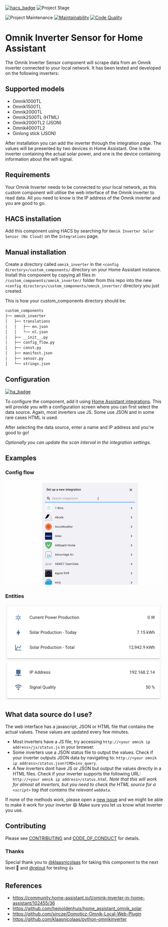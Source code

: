 <!-- PROJECT SHIELDS -->
[![hacs_badge][hacs-shield]][hacs-url]
![Project Stage][project-stage-shield]

![Project Maintenance][maintenance-shield]
[![Maintainability][maintainability-shield]][maintainability-url]
[![Code Quality][code-quality-shield]][code-quality-url]

# Omnik Inverter Sensor for Home Assistant

The Omnik Inverter Sensor component will scrape data from an Omnik inverter connected to your local network.
It has been tested and developed on the following inverters:

## Supported models

- Omnik1000TL
- Omnik1500TL
- Omnik2000TL
- Omnik2500TL (HTML)
- Omnik2000TL2 (JSON)
- Omnik4000TL2
- Ginlong stick (JSON)

After installation you can add the inverter through the integration page. The values will be presented by two devices in Home Assistant. One is the inverter containing the actual solar power, and one is the device containing information about the wifi signal.

## Requirements

Your Omnik Inverter needs to be connected to your local network, as this custom component will utilise the web interface of the Omnik inverter to read data. All you need to know is the IP address of the Omnik inverter and you are good to go.

## HACS installation

Add this component using HACS by searching for `Omnik Inverter Solar Sensor (No Cloud)` on the `Integrations` page.

## Manual installation

Create a directory called `omnik_inverter` in the `<config directory>/custom_components/` directory on your Home Assistant instance.
Install this component by copying all files in `/custom_components/omnik_inverter/` folder from this repo into the new `<config directory>/custom_components/omnik_inverter/` directory you just created.

This is how your custom_components directory should be:
```bash
custom_components
├── omnik_inverter
│   ├── translations
│   │   ├── en.json
│   │   └── nl.json
│   ├── __init__.py
│   ├── config_flow.py
│   ├── const.py
│   ├── manifest.json
│   ├── sensor.py
│   └── strings.json
```

## Configuration

[![ha_badge][ha-add-shield]][ha-add-url]

To configure the component, add it using [Home Assistant integrations][ha-add-url]. This will provide you with a configuration screen where you can first select the data source. Again, most inverters use JS. Some use JSON and in some rare cases HTML is used.

After selecting the data source, enter a name and IP address and you're good to go!

_Optionally you can update the scan interval in the integration settings._

## Examples

### Config flow

<img src="/images/config_flow.gif" width="500" />

### Entities

<img src="/images/all_entities.png" width="500" />

## What data source do I use?

The web interface has a javascript, JSON or HTML file that contains the actual values. These values are updated every few minutes.

- Most inverters have a JS file, try accessing `http://<your omnik ip address>/js/status.js` in your browser.
- Some inverters use a JSON status file to output the values. Check if your inverter outputs JSON data by navigating to: `http://<your omnik ip address>/status.json?CMD=inv_query`.
- A few inverters dont have JS or JSON but output the values directly in a HTML files. Check if your inverter supports the following URL: `http://<your omnik ip address>/status.html`. _Note that this will work for almost all inverters, but you need to check the HTML source for a `<script>` tag that contains the relevant `webData`._

If none of the methods work, please open a [new issue](https://github.com/robbinjanssen/home-assistant-omnik-inverter/issues/new) and we might be able to make it work for your inverter 😄 Make sure you let us know what inverter you use.

## Contributing

Please see [CONTRIBUTING](.github/CONTRIBUTING.md) and [CODE_OF_CONDUCT](.github/CODE_OF_CONDUCT.md) for details.

### Thanks

Special thank you to [@klaasnicolaas](https://github.com/klaasnicolaas) for taking this component to the next level 🚀 and [@relout](https://github.com/relout) for testing 👍

## References

- https://community.home-assistant.io/t/omink-inverter-in-home-assistant/102455/36
- https://github.com/heinoldenhuis/home_assistant_omnik_solar
- https://github.com/sincze/Domoticz-Omnik-Local-Web-Plugin
- https://github.com/klaasnicolaas/python-omnikinverter

[code-quality-shield]: https://img.shields.io/lgtm/grade/python/g/robbinjanssen/home-assistant-omnik-inverter.svg
[code-quality-url]: https://lgtm.com/projects/g/robbinjanssen/home-assistant-omnik-inverter/context:python
[maintainability-shield]: https://api.codeclimate.com/v1/badges/08d56a884fe1971d1c12/maintainability
[maintainability-url]: https://codeclimate.com/github/robbinjanssen/home-assistant-omnik-inverter/maintainability
[maintenance-shield]: https://img.shields.io/maintenance/yes/2022.svg
[project-stage-shield]: https://img.shields.io/badge/project%20stage-stable-brightgreen.svg?style=for-the-badge

[hacs-url]: https://github.com/custom-components/hacs
[hacs-shield]: https://img.shields.io/badge/HACS-Default-orange.svg?style=for-the-badge

[ha-add-url]: https://my.home-assistant.io/redirect/config_flow_start/?domain=omnik_inverter
[ha-add-shield]: https://my.home-assistant.io/badges/config_flow_start.svg
